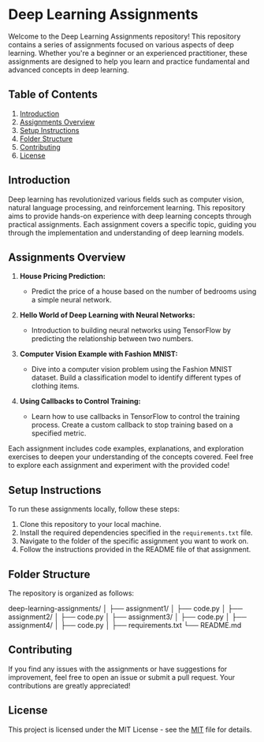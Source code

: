 # Deep Learning Assignments

Welcome to the Deep Learning Assignments repository! This repository contains a series of assignments focused on various aspects of deep learning. Whether you're a beginner or an experienced practitioner, these assignments are designed to help you learn and practice fundamental and advanced concepts in deep learning.

## Table of Contents

1. [Introduction](#introduction)
2. [Assignments Overview](#assignments-overview)
3. [Setup Instructions](#setup-instructions)
4. [Folder Structure](#folder-structure)
5. [Contributing](#contributing)
6. [License](#license)

## Introduction

Deep learning has revolutionized various fields such as computer vision, natural language processing, and reinforcement learning. This repository aims to provide hands-on experience with deep learning concepts through practical assignments. Each assignment covers a specific topic, guiding you through the implementation and understanding of deep learning models.

## Assignments Overview

1. **House Pricing Prediction:**
   - Predict the price of a house based on the number of bedrooms using a simple neural network.
   
2. **Hello World of Deep Learning with Neural Networks:**
   - Introduction to building neural networks using TensorFlow by predicting the relationship between two numbers.
   
3. **Computer Vision Example with Fashion MNIST:**
   - Dive into a computer vision problem using the Fashion MNIST dataset. Build a classification model to identify different types of clothing items.
   
4. **Using Callbacks to Control Training:**
   - Learn how to use callbacks in TensorFlow to control the training process. Create a custom callback to stop training based on a specified metric.

Each assignment includes code examples, explanations, and exploration exercises to deepen your understanding of the concepts covered. Feel free to explore each assignment and experiment with the provided code!

## Setup Instructions

To run these assignments locally, follow these steps:

1. Clone this repository to your local machine.
2. Install the required dependencies specified in the `requirements.txt` file.
3. Navigate to the folder of the specific assignment you want to work on.
4. Follow the instructions provided in the README file of that assignment.

## Folder Structure

The repository is organized as follows:

deep-learning-assignments/
│
├── assignment1/
│ ├── code.py
│ 
├── assignment2/
│ ├── code.py
│
├── assignment3/
│ ├── code.py
│
├── assignment4/
│ ├── code.py
│
├── requirements.txt
└── README.md

## Contributing

If you find any issues with the assignments or have suggestions for improvement, feel free to open an issue or submit a pull request. Your contributions are greatly appreciated!

## License

This project is licensed under the MIT License - see the [MIT](LICENSE) file for details.

